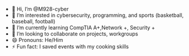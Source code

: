 - 👋 Hi, I’m @M928-cyber
- 👀 I’m interested in cybersecurity, programming, and sports (basketball, baseball, football)
- 🌱 I’m currently learning CompTIA A+,Network +, Security +
- 💞️ I’m looking to collaborate on projects, workgroups 
- 😄 Pronouns: He/Him
- ⚡ Fun fact: I saved events with my cooking skills

<!---
M928-cyber/M928-cyber is a ✨ special ✨ repository because its `README.md` (this file) appears on your GitHub profile.
You can click the Preview link to take a look at your changes.
--->

